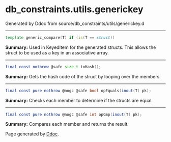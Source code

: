 # db_constraints.utils.generickey
Generated by Ddoc from source/db_constraints/utils/generickey.d

***
```d
template generic_compare(T) if (is(T == struct))
```
**Summary:**
Used in KeyedItem for the generated structs.
This allows the struct to be used as a key
in an associative array.
 
***
```d
final const nothrow @safe size_t toHash();

```
**Summary:**
Gets the hash code of the struct by looping over the members.
 

***
```d
final const pure nothrow @nogc @safe bool opEquals(inout(T) pk);

```
**Summary:**
Checks each member to determine if the structs are equal.
 

***
```d
final const pure nothrow @nogc @safe int opCmp(inout(T) pk);

```
**Summary:**
Compares each member and returns the result.
 





Page generated by [Ddoc](http://dlang.org/ddoc.html). 
